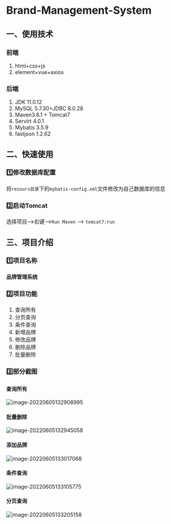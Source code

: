 # Brand-Management-System

## 一、使用技术

### 前端

1. html+css+js
2. element+vue+axios

### 后端

1. JDK 11.0.12
2. MySQL 5.7.30+JDBC 8.0.28
3. Maven3.6.1 + Tomcat7
4. Servlrt 4.0.1
5. Mybatis 3.5.9
6. fastjson 1.2.62

## 二、快速使用

### 1️⃣修改数据库配置

将`resours目录`下的`mybatis-config.xml`文件修改为自己数据库的信息

### 2️⃣启动Tomcat

选择项目-->右键-->`Run Maven` --> `tomcat7:run`

## 三、项目介绍

### 1️⃣项目名称

**品牌管理系统**

### 2️⃣项目功能

1. 查询所有
2. 分页查询
3. 条件查询
4. 新增品牌
5. 修改品牌
6. 删除品牌
7. 批量删除

### 3️⃣部分截图

#### **查询所有**

![image-20220605132908995](https://big-horn.oss-cn-beijing.aliyuncs.com/images/202206051329324.png)

#### **批量删除**

![image-20220605132945058](https://big-horn.oss-cn-beijing.aliyuncs.com/images/202206051329220.png)

#### **添加品牌**

![image-20220605133017068](https://big-horn.oss-cn-beijing.aliyuncs.com/images/202206051330216.png)

#### **条件查询**

![image-20220605133105775](https://big-horn.oss-cn-beijing.aliyuncs.com/images/202206051331910.png)

#### **分页查询**

![image-20220605133205158](https://big-horn.oss-cn-beijing.aliyuncs.com/images/202206051332282.png)
